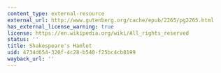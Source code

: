 ```yaml
---
content_type: external-resource
external_url: http://www.gutenberg.org/cache/epub/2265/pg2265.html
has_external_license_warning: true
license: https://en.wikipedia.org/wiki/All_rights_reserved
status: ''
title: Shakespeare's Hamlet
uid: 4734d654-320f-4c28-b540-f25bc4cb8199
wayback_url: ''
---
```

